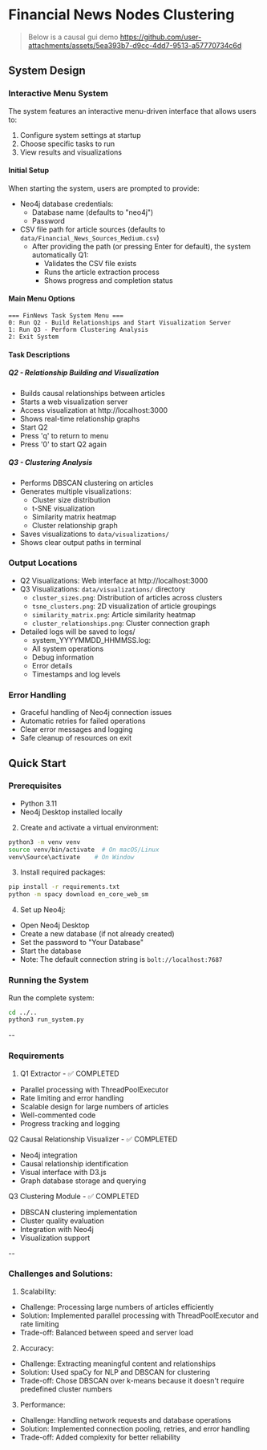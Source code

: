 # Financial News Nodes Clustering

> Below is a causal gui demo
https://github.com/user-attachments/assets/5ea393b7-d9cc-4dd7-9513-a57770734c6d


## System Design

### Interactive Menu System
The system features an interactive menu-driven interface that allows users to:
1. Configure system settings at startup
2. Choose specific tasks to run
3. View results and visualizations

#### Initial Setup
When starting the system, users are prompted to provide:
- Neo4j database credentials:
  - Database name (defaults to "neo4j")
  - Password
- CSV file path for article sources (defaults to `data/Financial_News_Sources_Medium.csv`)
  - After providing the path (or pressing Enter for default), the system automatically Q1:
    - Validates the CSV file exists
    - Runs the article extraction process
    - Shows progress and completion status

#### Main Menu Options
```
=== FinNews Task System Menu ===
0: Run Q2 - Build Relationships and Start Visualization Server
1: Run Q3 - Perform Clustering Analysis
2: Exit System
```

#### Task Descriptions

##### Q2 - Relationship Building and Visualization
- Builds causal relationships between articles
- Starts a web visualization server
- Access visualization at http://localhost:3000
- Shows real-time relationship graphs
- Start Q2
- Press 'q' to return to menu
- Press '0' to start Q2 again

##### Q3 - Clustering Analysis
- Performs DBSCAN clustering on articles
- Generates multiple visualizations:
  - Cluster size distribution
  - t-SNE visualization
  - Similarity matrix heatmap
  - Cluster relationship graph
- Saves visualizations to `data/visualizations/`
- Shows clear output paths in terminal

### Output Locations
- Q2 Visualizations: Web interface at http://localhost:3000
- Q3 Visualizations: `data/visualizations/` directory
  - `cluster_sizes.png`: Distribution of articles across clusters
  - `tsne_clusters.png`: 2D visualization of article groupings
  - `similarity_matrix.png`: Article similarity heatmap
  - `cluster_relationships.png`: Cluster connection graph
- Detailed logs will be saved to logs/ 
  - system_YYYYMMDD_HHMMSS.log:
  - All system operations
  - Debug information
  - Error details
  - Timestamps and log levels

### Error Handling
- Graceful handling of Neo4j connection issues
- Automatic retries for failed operations
- Clear error messages and logging
- Safe cleanup of resources on exit


## Quick Start

### Prerequisites
- Python 3.11
- Neo4j Desktop installed locally

2. Create and activate a virtual environment:
```bash
python3 -m venv venv
source venv/bin/activate  # On macOS/Linux
venv\Source\activate    # On Window
```

3. Install required packages:
```bash
pip install -r requirements.txt
python -m spacy download en_core_web_sm
```

4. Set up Neo4j:
- Open Neo4j Desktop
- Create a new database (if not already created)
- Set the password to "Your Database"
- Start the database
- Note: The default connection string is `bolt://localhost:7687`

### Running the System
 Run the complete system:
```bash
cd ../..
python3 run_system.py
```
--
### Requirements
1. Q1 Extractor - ✅ COMPLETED
- Parallel processing with ThreadPoolExecutor
- Rate limiting and error handling
- Scalable design for large numbers of articles
- Well-commented code
- Progress tracking and logging

Q2 Causal Relationship Visualizer - ✅ COMPLETED
-  Neo4j integration
- Causal relationship identification
-  Visual interface with D3.js
-  Graph database storage and querying

Q3 Clustering Module - ✅ COMPLETED
- DBSCAN clustering implementation
-  Cluster quality evaluation
-  Integration with Neo4j
-  Visualization support

--

### Challenges and Solutions:
1. Scalability:
- Challenge: Processing large numbers of articles efficiently
- Solution: Implemented parallel processing with ThreadPoolExecutor and rate limiting
- Trade-off: Balanced between speed and server load

2. Accuracy:
- Challenge: Extracting meaningful content and relationships
- Solution: Used spaCy for NLP and DBSCAN for clustering
- Trade-off: Chose DBSCAN over k-means because it doesn't require predefined cluster numbers

3. Performance:
- Challenge: Handling network requests and database operations
- Solution: Implemented connection pooling, retries, and error handling
- Trade-off: Added complexity for better reliability
